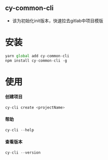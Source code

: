 ## cy-common-cli
- 该为初始化init版本，快速拉去gitlab中项目模版

# 安装

```js
yarn global add cy-common-cli
npm install cy-common-cli -g
```

# 使用

#### 创建项目
```js
cy-cli create <projectName>
```

#### 帮助
``` js
cy-cli --help
```

#### 查看版本
```js
cy-cli --version
```